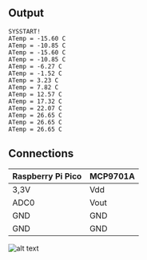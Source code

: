 ## Output
```
SYSSTART!
ATemp = -15.60 C
ATemp = -10.85 C
ATemp = -15.60 C
ATemp = -10.85 C
ATemp = -6.27 C
ATemp = -1.52 C
ATemp = 3.23 C
ATemp = 7.82 C
ATemp = 12.57 C
ATemp = 17.32 C
ATemp = 22.07 C
ATemp = 26.65 C
ATemp = 26.65 C
ATemp = 26.65 C
```
## Connections

| Raspberry Pi Pico  |       MCP9701A     |
| ------------------ | -------------------|
| 3,3V               | Vdd                |
| ADC0               | Vout               |
| GND                | GND                |
| GND                | GND                |

![alt text](https://www.raspberrypi.com/documentation/microcontrollers/images/picow-pinout.svg)
